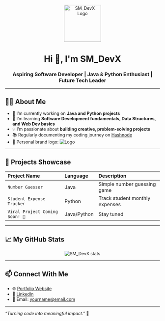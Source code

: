 <p align="center">
  <img src="LOGO-LINK-HERE" alt="SM_DevX Logo" width="120"/>
</p>

<h1 align="center">Hi 👋, I'm SM_DevX</h1>
<h3 align="center">Aspiring Software Developer | Java & Python Enthusiast | Future Tech Leader</h3>

---

## 👨‍💻 About Me
- 🔭 I’m currently working on **Java and Python projects**
- 🌱 I’m learning **Software Development fundamentals, Data Structures, and Web Dev basics**
- 💡 I’m passionate about **building creative, problem-solving projects**
- 📚 Regularly documenting my coding journey on [Hashnode](your-hashnode-link)
- 🎨 Personal brand logo: ![Logo](LOGO-LINK-HERE)

---

## 🚀 Projects Showcase
| Project Name | Language | Description |
|:-------------|:-----------|:----------------|
| `Number Guesser` | Java | Simple number guessing game |
| `Student Expense Tracker` | Python | Track student monthly expenses |
| `Viral Project Coming Soon! 🚀` | Java/Python | Stay tuned |

---

## 📈 My GitHub Stats
<p align="center">
  <img src="https://github-readme-stats.vercel.app/api?username=SM-DevX&show_icons=true&theme=radical" alt="SM_DevX stats" />
</p>

---

## 📫 Connect With Me  
- 🌐 [Portfolio Website](your-portfolio-link)
- 💼 [LinkedIn](your-linkedin-link)
- 📧 Email: yourname@email.com

---

*“Turning code into meaningful impact.”* 🚀
